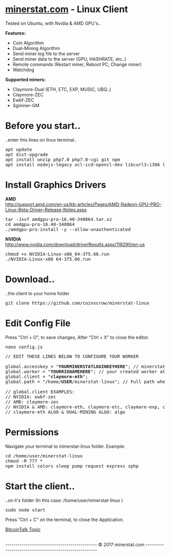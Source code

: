 # <a href="https://minerstat.com" target="_blank">minerstat.com</a> - Linux Client
Tested on Ubuntu, with Nvidia & AMD GPU's..

<b>Features:</b>
- Coin Algorithm
- Dual-Mining Algorithm
- Send miner log file to the server
- Send miner data to the server (GPU, HASHRATE, etc..)
- Remote commands (Restart miner, Reboot PC, Change miner)
- Watchdog 

<b>Supported miners:</b>
- Claymore-Dual (ETH, ETC, EXP, MUSIC, UBQ..)
- Claymore-ZEC
- Ewbf-ZEC
- Sgminer-GM

# Before you start..
..enter this lines on linux terminal..
<pre>
apt update
apt dist-upgrade
apt install unzip php7.0 php7.0-cgi git npm
apt install nodejs-legacy ocl-icd-opencl-dev libcurl3:i386 libcurl4-openssl-dev
</pre>

# Install Graphics Drivers

<b>AMD</b> <br>
http://support.amd.com/en-us/kb-articles/Pages/AMD-Radeon-GPU-PRO-Linux-Beta-Driver–Release-Notes.aspx
<pre>
tar -Jxvf amdgpu-pro-16.40-348864.tar.xz
cd amdgpu-pro-16.40-348864
./amdgpu-pro-install -y --allow-unauthenticated
</pre>

<b>NVIDIA</b> <br>
http://www.nvidia.com/download/driverResults.aspx/118290/en-us
<pre>
chmod +x NVIDIA-Linux-x86_64-375.66.run
./NVIDIA-Linux-x86_64-375.66.run
</pre>

# Download..
..the client to your home folder
<pre>
git clone https://github.com/coinscrow/minerstat-linux
</pre>

# Edit Config File
Press "Ctrl + O", to save changes, After "Ctrl + X" to close the editor.
<pre>
nano config.js
</pre>

<pre>
// EDIT THESE LINES BELOW TO CONFIGURE YOUR WORKER

global.accesskey = "<b>YOURMINERSTATLOGINKEYHERE</b>"; // minerstat.com LOGIN key
global.worker = "<b>YOURRIGNAMEHERE</b>"; // your created worker at the website
global.client = "<b>claymore-eth</b>";
global.path = "/home/<b>USER</b>/minerstat-linux"; // Full path where you cloned the client

// global.client EXAMPLES:
// NVIDIA: ewbf-zec
// AMD: claymore-zec
// NVIDIA & AMD: claymore-eth, claymore-etc, claymore-exp, claymore-music, claymore-ubq
// claymore-eth ALGO & DUAL-MINING ALGO: algo
</pre>

# Permissions
Navigate your terminal to minerstat-linux folder. Example:
<pre>
cd /home/user/minerstat-linux
chmod -R 777 *
npm install colors sleep pump request express sphp
</pre>

# Start the client..
..on it's folder  (In this case: /home/user/minerstat-linux )
<pre>
sudo node start
</pre>

Press "Ctrl + C" on the terminal, to close the Application.  <br>


<a href="https://bitcointalk.org/index.php?topic=1772780.0" target="_blank">BitcoinTalk Topic</a>

<br>
--------------------------------------------- © 2017 minerstat.com ------------------------------------------------------
